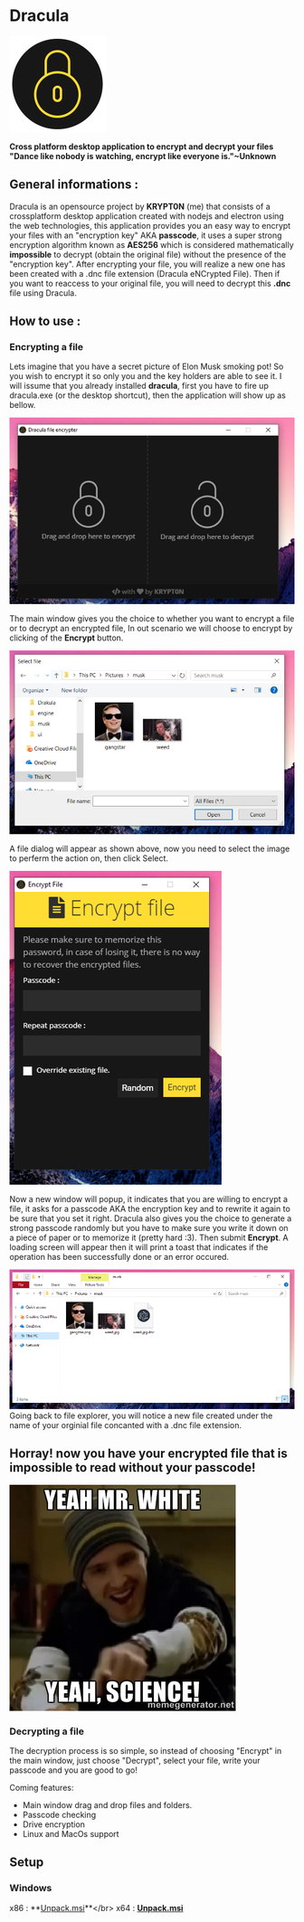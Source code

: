 # Dracula
[![icon|10x10,100%](icon.png)](https://github.io)

**Cross platform desktop application to encrypt and decrypt your files**</br>
__"Dance like nobody is watching, encrypt like everyone is."~Unknown__

## General informations :
Dracula is an opensource project by **KRYPT0N** (me) that consists of a crossplatform desktop application created with nodejs and electron using the web technologies, this application provides you an easy way to encrypt your files with an "encryption key" AKA **passcode**, it uses a super strong encryption algorithm known as **AES256** which is considered mathematically **impossible** to decrypt (obtain the original file) without the presence of the "encryption key". After encrypting your file, you will realize a new one has been created with a .dnc file extension (Dracula eNCrypted File). Then if you want to reaccess to your original file, you will need to decrypt this **.dnc** file using Dracula.

## How to use :
### Encrypting a file
Lets imagine that you have a secret picture of Elon Musk smoking pot! So you wish to encrypt it so only you and the key holders are able to see it. I will issume that you already installed **dracula**, first you have to fire up dracula.exe (or the desktop shortcut), then the application will show up as bellow.

![mainScreen|200x](tuto/mainScreen.png)

The main window gives you the choice to whether you want to encrypt a file or to decrypt an encrypted file, In out scenario we will choose to encrypt by clicking of the **Encrypt** button.

![fileDialog|200x](tuto/fileDialog.PNG)

A file dialog will appear as shown above, now you need to select the image to perferm the action on, then click Select.

![screenshot|200x](tuto/encryptForm.PNG)

Now a new window will popup, it indicates that you are willing to encrypt a file, it asks for a passcode AKA the encryption key and to rewrite it again to be sure that you set it right. Dracula also gives you the choice to generate a strong passcode randomly but you have to make sure you write it down on a piece of paper or to memorize it (pretty hard :3). Then submit **Encrypt**. A loading screen will appear then it will print a toast that indicates if the operation has been successfully done or an error occured.

![screenshot|200x](tuto/fileExplorer.PNG)
Going back to file explorer, you will notice a new file created under the name of your orginial file concanted with a .dnc file extension.

## Horray! now you have your encrypted file that is impossible to read without your passcode!

![meme|200x](tuto/brba.jpg)

### Decrypting a file
The decryption process is so simple, so instead of choosing "Encrypt" in the main window, just choose "Decrypt", select your file, write your passcode and you are good to go!

Coming features:
- Main window drag and drop files and folders.
- Passcode checking
- Drive encryption
- Linux and MacOs support

## Setup
### Windows
x86 : **[Unpack.msi]('https://download.com')**</br>
x64 : **[Unpack.msi]('https://download.com')**

